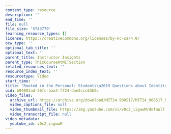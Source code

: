 ```yaml
---
content_type: resource
description: ''
end_time: ''
file: null
file_size: '5743779'
learning_resource_types: []
license: https://creativecommons.org/licenses/by-nc-sa/4.0/
ocw_type: ''
optional_tab_title: ''
optional_text: ''
parent_title: Instructor Insights
parent_type: ThisCourseAtMITSection
related_resources_text: ''
resource_index_text: ''
resourcetype: Video
start_time: ''
title: "Rooted in the Personal: Students\u2019 Questions about Identity (Creole)"
uid: b94081ad-36fc-baa4-f724-dae2ccc63b9c
video_files:
  archive_url: https://archive.org/download/MIT24.908S17/MIT24_908S17_Rooted_in_Personal_Creole_300k.mp4
  video_captions_file: null
  video_thumbnail_file: https://img.youtube.com/vi/v0c2_iigwwM/default.jpg
  video_transcript_file: null
video_metadata:
  youtube_id: v0c2_iigwwM
---
```

